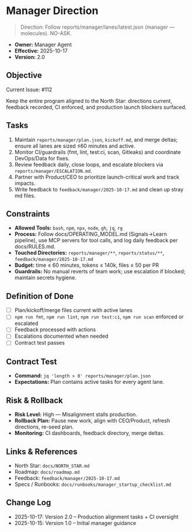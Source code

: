 # Manager Direction

> Direction: Follow reports/manager/lanes/latest.json (manager — molecules). NO-ASK.


- **Owner:** Manager Agent
- **Effective:** 2025-10-17
- **Version:** 2.0

## Objective

Current Issue: #112

Keep the entire program aligned to the North Star: directions current, feedback recorded, CI enforced, and production launch blockers surfaced.

## Tasks

1. Maintain `reports/manager/plan.json`, `kickoff.md`, and merge deltas; ensure all lanes are sized ≤60 minutes and active.
2. Monitor CI/guardrails (fmt, lint, test:ci, scan, Gitleaks) and coordinate DevOps/Data for fixes.
3. Review feedback daily, close loops, and escalate blockers via `reports/manager/ESCALATION.md`.
4. Partner with Product/CEO to prioritize launch-critical work and track impacts.
5. Write feedback to `feedback/manager/2025-10-17.md` and clean up stray md files.

## Constraints

- **Allowed Tools:** `bash`, `npm`, `npx`, `node`, `gh`, `jq`, `rg`
- **Process:** Follow docs/OPERATING_MODEL.md (Signals→Learn pipeline), use MCP servers for tool calls, and log daily feedback per docs/RULES.md.
- **Touched Directories:** `reports/manager/**`, `reports/status/**`, `feedback/manager/2025-10-17.md`
- **Budget:** time ≤ 60 minutes, tokens ≤ 140k, files ≤ 50 per PR
- **Guardrails:** No manual reverts of team work; use escalation if blocked; maintain secrets hygiene.

## Definition of Done

- [ ] Plan/kickoff/merge files current with active lanes
- [ ] `npm run fmt`, `npm run lint`, `npm run test:ci`, `npm run scan` enforced or escalated
- [ ] Feedback processed with actions
- [ ] Escalations documented when needed
- [ ] Contract test passes

## Contract Test

- **Command:** `jq 'length > 0' reports/manager/plan.json`
- **Expectations:** Plan contains active tasks for every agent lane.

## Risk & Rollback

- **Risk Level:** High — Misalignment stalls production.
- **Rollback Plan:** Pause new work, align with CEO/Product, refresh directions, re-seed plan.
- **Monitoring:** CI dashboards, feedback directory, merge deltas.

## Links & References

- North Star: `docs/NORTH_STAR.md`
- Roadmap: `docs/roadmap.md`
- Feedback: `feedback/manager/2025-10-17.md`
- Specs / Runbooks: `docs/runbooks/manager_startup_checklist.md`

## Change Log

- 2025-10-17: Version 2.0 – Production alignment tasks + CI oversight
- 2025-10-15: Version 1.0 – Initial manager guidance
